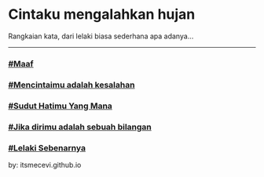 # Cintaku mengalahkan hujan

Rangkaian kata, dari lelaki biasa sederhana apa adanya...
_______________________________________________________________________________

### [#Maaf](https://itsmecevi.github.io/-MAAF/)

### [#Mencintaimu adalah kesalahan](https://itsmecevi.github.io/mencintaimu-adalah-kesalahan/)

### [#Sudut Hatimu Yang Mana](https://itsmecevi.github.io/sudut-tegak-lurus-hatimu/)

### [#Jika dirimu adalah sebuah bilangan](https://itsmecevi.github.io/jika-dirimu-adalah-bilangan/)


### [#Lelaki Sebenarnya](https://itsmecevi.github.io/lelaki-sebenarnya/)




by: itsmecevi.github.io







